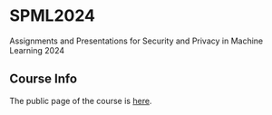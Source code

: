 # SPML2024
Assignments and Presentations for Security and Privacy in Machine Learning 2024

## Course Info
The public page of the course is [here](https://spml2024.github.io).
